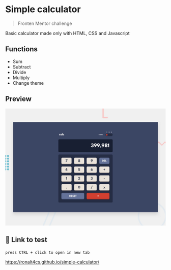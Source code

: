 # Simple calculator

>Fronten Mentor challenge

Basic calculator made only with HTML, CSS and Javascript


## Functions

- Sum
- Subtract
- Divide
- Multiply
- Change theme

## Preview

![preview](images/desktop-preview.jpg)

## 🔗 Link to test

`press CTRL + click to open in new tab`

https://ronalt4cs.github.io/simple-calculator/
